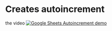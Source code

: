 # Creates autoincrement


the video
[![Google Sheets Autoincrement demo](https://img.youtube.com/vi/A1qkyQ7TAk8/0.jpg)](https://youtu.be/A1qkyQ7TAk8)
